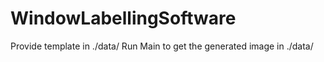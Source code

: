 # WindowLabellingSoftware

Provide template in ./data/
Run Main to get the generated image in ./data/
